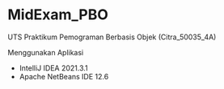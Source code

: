 # MidExam_PBO
UTS Praktikum Pemograman Berbasis Objek (Citra_50035_4A)

Menggunakan Aplikasi 
- IntelliJ IDEA 2021.3.1
- Apache NetBeans IDE 12.6

